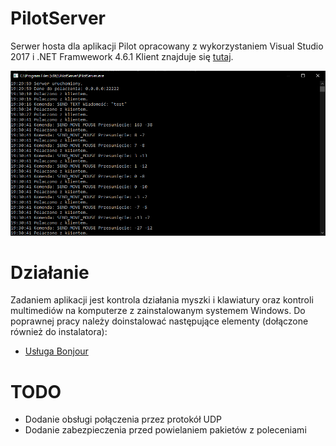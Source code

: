 # PilotServer
Serwer hosta dla aplikacji Pilot opracowany z wykorzystaniem Visual Studio 2017 i .NET Framwework 4.6.1
Klient znajduje się [tutaj](https://github.com/lnarolski/Pilot).

![Screenshot](https://raw.githubusercontent.com/lnarolski/PilotServer/master/Screenshots/screenshot1.png)

# Działanie
Zadaniem aplikacji jest kontrola działania myszki i klawiatury oraz kontroli multimediów na komputerze z zainstalowanym systemem Windows. Do poprawnej pracy należy doinstalować następujące elementy (dołączone również do instalatora):
* [Usługa Bonjour](https://support.apple.com/kb/DL999)

# TODO
- Dodanie obsługi połączenia przez protokół UDP
- Dodanie zabezpieczenia przed powielaniem pakietów z poleceniami
